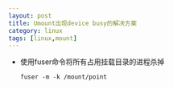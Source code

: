 ```yaml
---
layout: post
title: Umount出现device busy的解决方案
category: linux
tags: [linux,mount]
---
```

- 使用fuser命令将所有占用挂载目录的进程杀掉

	```
	fuser -m -k /mount/point
	```
